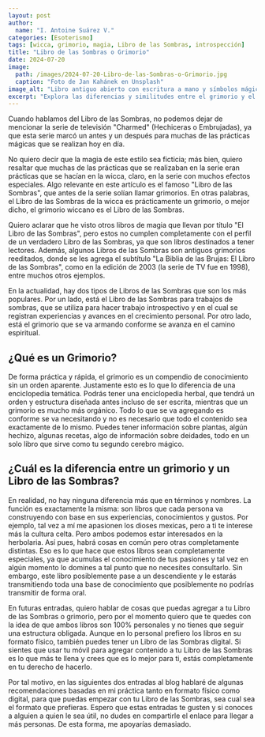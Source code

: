 ```yaml
---
layout: post
author:
  name: "I. Antoine Suárez V."
categories: [Esoterismo]
tags: [wicca, grimorio, magia, Libro de las Sombras, introspección]
title: "Libro de las Sombras o Grimorio"
date: 2024-07-20
image:
  path: /images/2024-07-20-Libro-de-las-Sombras-o-Grimorio.jpg
  caption: "Foto de Jan Kahánek en Unsplash"
image_alt: "Libro antiguo abierto con escritura a mano y símbolos mágicos"
excerpt: "Explora las diferencias y similitudes entre el grimorio y el Libro de las Sombras, y cómo puedes comenzar a crear el tuyo, ya sea físico o digital."
---
```


Cuando hablamos del Libro de las Sombras, no podemos dejar de mencionar la serie de televisión "Charmed" (Hechiceras o Embrujadas), ya que esta serie marcó un antes y un después para muchas de las prácticas mágicas que se realizan hoy en día.


No quiero decir que la magia de este estilo sea ficticia; más bien, quiero resaltar que muchas de las prácticas que se realizaban en la serie eran prácticas que se hacían en la wicca, claro, en la serie con muchos efectos especiales. Algo relevante en este artículo es el famoso "Libro de las Sombras", que antes de la serie solían llamar grimorios. En otras palabras, el Libro de las Sombras de la wicca es prácticamente un grimorio, o mejor dicho, el grimorio wiccano es el Libro de las Sombras.

Quiero aclarar que he visto otros libros de magia que llevan por título "El Libro de las Sombras", pero estos no cumplen completamente con el perfil de un verdadero Libro de las Sombras, ya que son libros destinados a tener lectores. Además, algunos Libros de las Sombras son antiguos grimorios reeditados, donde se les agrega el subtítulo "La Biblia de las Brujas: El Libro de las Sombras", como en la edición de 2003 (la serie de TV fue en 1998), entre muchos otros ejemplos.


En la actualidad, hay dos tipos de Libros de las Sombras que son los más populares. Por un lado, está el Libro de las Sombras para trabajos de sombras, que se utiliza para hacer trabajo introspectivo y en el cual se registran experiencias y avances en el crecimiento personal. Por otro lado, está el grimorio que se va armando conforme se avanza en el camino espiritual.


## ¿Qué es un Grimorio?


De forma práctica y rápida, el grimorio es un compendio de conocimiento sin un orden aparente. Justamente esto es lo que lo diferencia de una enciclopedia temática. Podrás tener una enciclopedia herbal, que tendrá un orden y estructura diseñada antes incluso de ser escrita, mientras que un grimorio es mucho más orgánico. Todo lo que se va agregando es conforme se va necesitando y no es necesario que todo el contenido sea exactamente de lo mismo. Puedes tener información sobre plantas, algún hechizo, algunas recetas, algo de información sobre deidades, todo en un solo libro que sirve como tu segundo cerebro mágico.


## ¿Cuál es la diferencia entre un grimorio y un Libro de las Sombras?


En realidad, no hay ninguna diferencia más que en términos y nombres. La función es exactamente la misma: son libros que cada persona va construyendo con base en sus experiencias, conocimientos y gustos. Por ejemplo, tal vez a mí me apasionen los dioses mexicas, pero a ti te interese más la cultura celta. Pero ambos podemos estar interesados en la herbolaria. Así pues, habrá cosas en común pero otras completamente distintas. Eso es lo que hace que estos libros sean completamente especiales, ya que acumulas el conocimiento de tus pasiones y tal vez en algún momento lo domines a tal punto que no necesites consultarlo. Sin embargo, este libro posiblemente pase a un descendiente y le estarás transmitiendo toda una base de conocimiento que posiblemente no podrías transmitir de forma oral.


En futuras entradas, quiero hablar de cosas que puedas agregar a tu Libro de las Sombras o grimorio, pero por el momento quiero que te quedes con la idea de que ambos libros son 100% personales y no tienes que seguir una estructura obligada. Aunque en lo personal prefiero los libros en su formato físico, también puedes tener un Libro de las Sombras digital. Si sientes que usar tu móvil para agregar contenido a tu Libro de las Sombras es lo que más te llena y crees que es lo mejor para ti, estás completamente en tu derecho de hacerlo.


Por tal motivo, en las siguientes dos entradas al blog hablaré de algunas recomendaciones basadas en mi práctica tanto en formato físico como digital, para que puedas empezar con tu Libro de las Sombras, sea cual sea el formato que prefieras. Espero que estas entradas te gusten y si conoces a alguien a quien le sea útil, no dudes en compartirle el enlace para llegar a más personas. De esta forma, me apoyarías demasiado.
